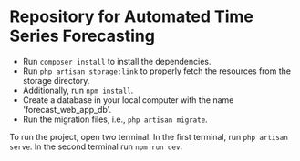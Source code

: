 # Repository for Automated Time Series Forecasting

-   Run `composer install` to install the dependencies.
-   Run `php artisan storage:link` to properly fetch the resources from the storage directory.
-   Additionally, run `npm install`.
-   Create a database in your local computer with the name 'forecast_web_app_db'.
-   Run the migration files, i.e., `php artisan migrate`.

To run the project, open two terminal. In the first terminal, run `php artisan serve`. In the second terminal run `npm run dev`.
